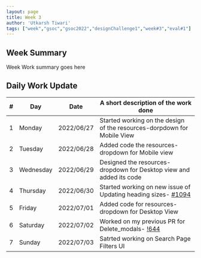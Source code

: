```yaml
---
layout: page
title: Week 3
author: 'Utkarsh Tiwari'
tags: ["week","gsoc","gsoc2022","designChallenge1","week#3","eval#1"]
---
```


## Week Summary

Week Work summary goes here 

## Daily Work Update

|\#|Day|Date|A short description of the work done|  
|---	|---	|---	|---	|  
|1   	| Monday 	|   2022/06/27	| Started working on the design of the resources-dorpdown for Mobile View |  
|2   	| Tuesday  	|   2022/06/28	| Added code the resources-dropdown for Mobile view	|  
|3   	| Wednesday |  2022/06/29 	| Designed the resources-dropdown for Desktop view and added its code |  
|4   	| Thursday  |   2022/06/30	| Started working on new issue of Updating heading sizes- [#1094](https://gitlab.com/cdli/framework/-/issues/1094) |  
|5   	| Friday  	|   2022/07/01	| Added code for resources-dropdown for Desktop View |  
|6   	| Saturday  |  2022/07/02	| Worked on my previous PR for Delete_modals- [!644](https://gitlab.com/cdli/framework/-/merge_requests/644)|  
|7   	| Sunday  	|   2022/07/03	| Satrted working on Search Page Filters UI |  
